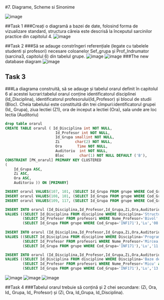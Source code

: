 #7. Diagrame, Scheme si Sinonime

![image](https://user-images.githubusercontent.com/34598802/49800779-187fb100-fd51-11e8-864f-aaffd40ebe7e.png)

##Task 1
###Creați o diagramă a bazei de date, folosind forma de vizualizare standard, structura căreia este descrisă la începutul sarcinilor practice din capitolul 4. 
![image](https://user-images.githubusercontent.com/34598802/49801060-cdb26900-fd51-11e8-88d4-24ab8f134143.png)

##Task 2
###Să se adauge constrîngeri referențiale (legate cu tabelele studenti și profesori) necesare coloanelor Sef_grupa și Prof_Indrumator (sarcina3, capitolul 6) din tabelul grupe.
![image](https://user-images.githubusercontent.com/34598802/49801368-a7d99400-fd52-11e8-9ef0-9e49c3a97386.png)
![image](https://user-images.githubusercontent.com/34598802/49801405-c049ae80-fd52-11e8-968d-ff01d858cc2d.png)
###The new database diagram 
![image](https://user-images.githubusercontent.com/34598802/49801483-fa1ab500-fd52-11e8-917f-513c9c001642.png)
## Task 3

###La diagrama construită, să se adauge și tabelul orarul definit în capitolul 6 al acestei lucrari:tabelul orarul conține identificatorul disciplinei (ld_Disciplina), identificatorul profesorului(Id_Profesor) și blocul de studii (Bloc). Cheia tabelului este constituită din trei cîmpuri:identificatorul grupei (Id_ Grupa), ziua lectiei (Z1), ora de inceput a lectiei (Ora), sala unde are loc lectia (Auditoriu)
```SQL
drop table orarul
CREATE TABLE orarul ( Id_Disciplina int NOT NULL,
                       Id_Profesor int NOT NULL, 
					   Id_Grupa smallint NOT NULL,
					   Zi       char(2) NOT NULL,
					   Ora       Time NOT NULL,
					   Auditoriu  int NOT NULL,
					   Bloc       char(1) NOT NULL DEFAULT ('B'),
CONSTRAINT [PK_orarul] PRIMARY KEY CLUSTERED 
(
	Id_Grupa ASC,
	Zi ASC,
	Ora ASC,
	Auditoriu )) ON [PRIMARY]

INSERT orarul VALUES(107, 101, (SELECT Id_Grupa FROM grupe WHERE Cod_Grupa='CIB171'), 'Lu', '08:00', 202,DEFAULT)
INSERT orarul VALUES(108, 101, (SELECT Id_Grupa FROM grupe WHERE Cod_Grupa='CIB171'), 'Lu', '11:30', 501,DEFAULT)
INSERT orarul VALUES(109, 117, (SELECT Id_Grupa FROM grupe WHERE Cod_Grupa='CIB171'), 'Lu', '13:00', 501,DEFAULT)   

INSERT INTO orarul (Id_Disciplina,Id_Profesor,Id_Grupa,Zi,Ora,Auditoriu,Bloc) 
VALUES ((SELECT Id_Disciplina FROM discipline WHERE Disciplina='Structuri de date si algoritmi'),
        (SELECT Id_Profesor FROM profesori WHERE Nume_Profesor='Bivol' and Prenume_Profesor='Ion' ),
        (SELECT Id_Grupa FROM grupe WHERE Cod_Grupa='INF171'),'Lu','08:00',115,DEFAULT)
    
INSERT INTO orarul (Id_Disciplina,Id_Profesor,Id_Grupa,Zi,Ora,Auditoriu,Bloc) 
VALUES ((SELECT Id_Disciplina FROM discipline WHERE Disciplina='Programe aplicative'),
        (SELECT Id_Profesor FROM profesori WHERE Nume_Profesor='Mircea' and Prenume_Profesor='Sorin' ),
        (SELECT Id_Grupa FROM grupe WHERE Cod_Grupa='INF171'),'Lu','11:30',113,DEFAULT)

INSERT INTO orarul (Id_Disciplina,Id_Profesor,Id_Grupa,Zi,Ora,Auditoriu,Bloc) 
VALUES ((SELECT Id_Disciplina FROM discipline WHERE Disciplina='Baze de date'),
        (SELECT Id_Profesor FROM profesori WHERE Nume_Profesor='Micu' and Prenume_Profesor='Elena' ),
        (SELECT Id_Grupa FROM grupe WHERE Cod_Grupa='INF171'),'Lu','13:00',118,DEFAULT)
```
![image](https://user-images.githubusercontent.com/34598802/49802089-9c876800-fd54-11e8-93d3-957aa4e38a0e.png)
![image](https://user-images.githubusercontent.com/34598802/49802324-436c0400-fd55-11e8-8443-836d7fec5f2a.png)
![image](https://user-images.githubusercontent.com/34598802/49802366-5e3e7880-fd55-11e8-9184-2f23fdefee65.png)

##Task 4
###Tabelul orarul trebuie să conțină și 2 chei secundare: (Zi, Ora, Id_ Grupa, Id_ Profesor) și (Zi, Ora, ld_Grupa, ld_Disciplina).


